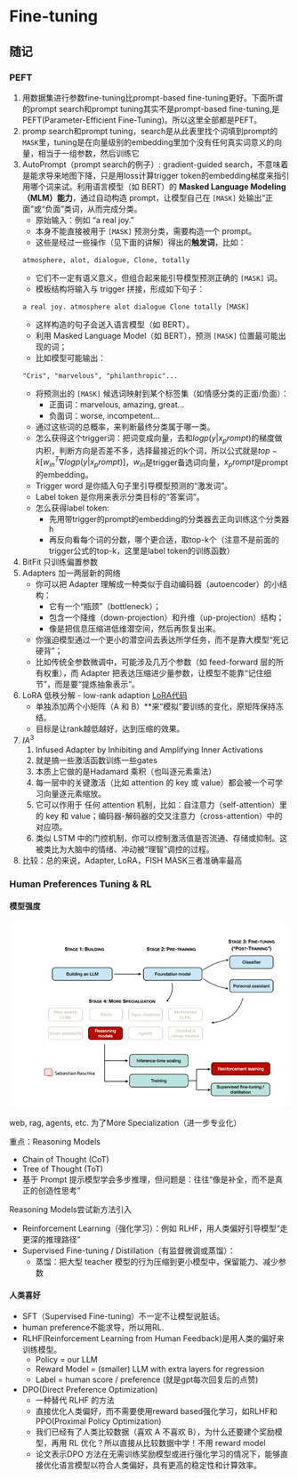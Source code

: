 # Fine-tuning

## 随记
### PEFT
1. 用数据集进行参数fine-tuning比prompt-based fine-tuning更好。下面所谓的prompt search和prompt tuning其实不是prompt-based fine-tuning,是PEFT(Parameter-Efficient Fine-Tuning)。所以这里全部都是PEFT。
2. promp search和prompt tuning，search是从此表里找个词填到prompt的`MASK`里，tuning是在向量级别的embedding里加个没有任何真实词意义的向量，相当于一组参数，然后训练它
3. AutoPrompt（prompt search的例子）: gradient-guided search，不意味着是能求导来地图下降，只是用loss计算trigger token的embedding梯度来指引用哪个词来试。利用语言模型（如 BERT）的 **Masked Language Modeling（MLM）能力**，通过自动构造 prompt，让模型自己在 `[MASK]` 处输出“正面”或“负面”类词，从而完成分类。
   * 原始输入：例如 “a real joy.”
   * 本身不能直接被用于 `[MASK]` 预测分类，需要构造一个 prompt。
   * 这些是经过一些操作（见下面的讲解）得出的**触发词**，比如：
    ```
    atmosphere, alot, dialogue, Clone, totally
    ```
   * 它们不一定有语义意义，但组合起来能引导模型预测正确的 `[MASK]` 词。
   * 模板结构将输入与 trigger 拼接，形成如下句子：
    ```
    a real joy. atmosphere alot dialogue Clone totally [MASK]
    ```
   * 这样构造的句子会送入语言模型（如 BERT）。
   * 利用 Masked Language Model（如 BERT），预测 `[MASK]` 位置最可能出现的词；
   * 比如模型可能输出：
    ```
    "Cris", "marvelous", "philanthropic"...
    ```
   * 将预测出的 `[MASK]` 候选词映射到某个标签集（如情感分类的正面/负面）：
     * 正面词：marvelous, amazing, great...
     * 负面词：worse, incompetent...
   * 通过这些词的总概率，来判断最终分类属于哪一类。
   * 怎么获得这个trigger词：把词变成向量，去和$log p(y|x_prompt)$的梯度做内积，判断方向是否差不多，选择最接近的k个词，所以公式就是$top-k[w_{in}^T\nabla log p(y|x_prompt)]$，$w_{in}$是trigger备选词向量，$x_prompt$是prompt的embedding。
   * Trigger word 是你插入句子里引导模型预测的“激发词”。
   * Label token 是你用来表示分类目标的“答案词”。
   * 怎么获得label token: 
     * 先用带trigger的prompt的embedding的分类器去正向训练这个分类器 h
     * 再反向看每个词的分数，哪个更合适，取top-k个（注意不是前面的trigger公式的top-k，这里是label token的训练函数）
4. BitFit 只训练偏置参数
5. Adapters 加一两层新的网络
   * 你可以把 Adapter 理解成一种类似于自动编码器（autoencoder）的小结构：
      * 它有一个“瓶颈”（bottleneck）；
      * 包含一个降维（down-projection）和升维（up-projection）结构；
      * 像是把信息压缩进低维潜空间，然后再恢复出来。
   * 你强迫模型通过一个更小的潜空间去表达所学任务，而不是靠大模型“死记硬背”；
   * 比如传统全参数微调中，可能涉及几万个参数（如 feed-forward 层的所有权重），而 Adapter 把表达压缩进少量参数，让模型不能靠“记住细节”，而是要“提炼抽象表示”。
6. LoRA 低秩分解 - low-rank adaption [LoRA代码](LoRA.md)
   * 单独添加两个小矩阵（A 和 B）**来“模拟”要训练的变化，原矩阵保持冻结。
   * 目标是让rank越低越好，达到压缩的效果。
7. $IA^3$
   1. Infused Adapter by Inhibiting and Amplifying Inner Activations
   2. 就是搞一些激活函数训练一些gates
   3. 本质上它做的是Hadamard 乘积（也叫逐元素乘法）
   4. 每一层中的关键激活（比如 attention 的 key 或 value）都会被一个可学习向量逐元素缩放。
   5. 它可以作用于 任何 attention 机制，比如：自注意力（self-attention）里的 key 和 value；编码器-解码器的交叉注意力（cross-attention）中的对应项。
   6.  类似 LSTM 中的门控机制，你可以控制激活值是否流通、存储或抑制。这被类比为大脑中的情绪、冲动被“理智”调控的过程。
8. 比较：总的来说，Adapter, LoRA，FISH MASK三者准确率最高

### Human Preferences Tuning & RL

#### 模型强度
![OpenAI Blog](_attachments/Fine-tuning/image.png)

web, rag, agents, etc. 为了More Specialization（进一步专业化）

重点：Reasoning Models
* Chain of Thought (CoT)
* Tree of Thought (ToT)
* 基于 Prompt 提示模型学会多步推理，但问题是：往往“像是补全，而不是真正的创造性思考”

Reasoning Models尝试新方法引入
* Reinforcement Learning（强化学习）：例如 RLHF，用人类偏好引导模型“走更深的推理路径”
* Supervised Fine-tuning / Distillation（有监督微调或蒸馏）：
  * 蒸馏：把大型 teacher 模型的行为压缩到更小模型中，保留能力、减少参数

#### 人类喜好

* SFT（Supervised Fine-tuning）不一定不让模型说脏话。
* human preference不能求导，所以用RL.
* RLHF(Reinforcement Learning from Human Feedback)是用人类的偏好来训练模型。
  * Policy = our LLM
  * Reward Model = (smaller) LLM with extra layers for regression
  * Label = human score / preference (就是gpt每次回复后的点赞)
* DPO(Direct Preference Optimization)
  * 一种替代 RLHF 的方法
  * 直接优化人类偏好，而不需要使用reward based强化学习，如RLHF和PPO(Proximal Policy Optimization)
  * 我们已经有了人类比较数据（喜欢 A 不喜欢 B），为什么还要建个奖励模型，再用 RL 优化？所以直接从比较数据中学！不用 reward model
  * 论文表示DPO 方法在无需训练奖励模型或进行强化学习的情况下，能够直接优化语言模型以符合人类偏好，具有更高的稳定性和计算效率。
